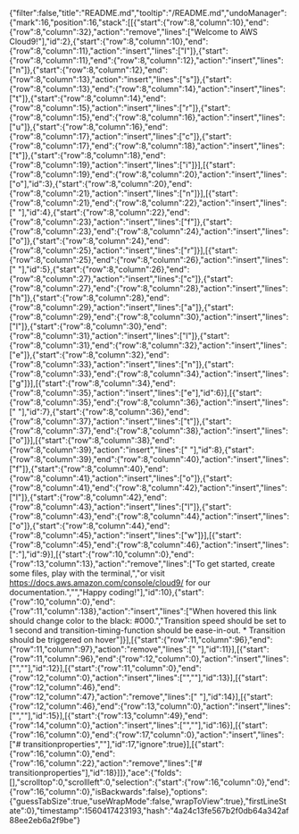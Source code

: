 {"filter":false,"title":"README.md","tooltip":"/README.md","undoManager":{"mark":16,"position":16,"stack":[[{"start":{"row":8,"column":10},"end":{"row":8,"column":32},"action":"remove","lines":["Welcome to AWS Cloud9!"],"id":2},{"start":{"row":8,"column":10},"end":{"row":8,"column":11},"action":"insert","lines":["I"]},{"start":{"row":8,"column":11},"end":{"row":8,"column":12},"action":"insert","lines":["n"]},{"start":{"row":8,"column":12},"end":{"row":8,"column":13},"action":"insert","lines":["s"]},{"start":{"row":8,"column":13},"end":{"row":8,"column":14},"action":"insert","lines":["t"]},{"start":{"row":8,"column":14},"end":{"row":8,"column":15},"action":"insert","lines":["r"]},{"start":{"row":8,"column":15},"end":{"row":8,"column":16},"action":"insert","lines":["u"]},{"start":{"row":8,"column":16},"end":{"row":8,"column":17},"action":"insert","lines":["c"]},{"start":{"row":8,"column":17},"end":{"row":8,"column":18},"action":"insert","lines":["t"]},{"start":{"row":8,"column":18},"end":{"row":8,"column":19},"action":"insert","lines":["i"]}],[{"start":{"row":8,"column":19},"end":{"row":8,"column":20},"action":"insert","lines":["o"],"id":3},{"start":{"row":8,"column":20},"end":{"row":8,"column":21},"action":"insert","lines":["n"]}],[{"start":{"row":8,"column":21},"end":{"row":8,"column":22},"action":"insert","lines":[" "],"id":4},{"start":{"row":8,"column":22},"end":{"row":8,"column":23},"action":"insert","lines":["f"]},{"start":{"row":8,"column":23},"end":{"row":8,"column":24},"action":"insert","lines":["o"]},{"start":{"row":8,"column":24},"end":{"row":8,"column":25},"action":"insert","lines":["r"]}],[{"start":{"row":8,"column":25},"end":{"row":8,"column":26},"action":"insert","lines":[" "],"id":5},{"start":{"row":8,"column":26},"end":{"row":8,"column":27},"action":"insert","lines":["c"]},{"start":{"row":8,"column":27},"end":{"row":8,"column":28},"action":"insert","lines":["h"]},{"start":{"row":8,"column":28},"end":{"row":8,"column":29},"action":"insert","lines":["a"]},{"start":{"row":8,"column":29},"end":{"row":8,"column":30},"action":"insert","lines":["l"]},{"start":{"row":8,"column":30},"end":{"row":8,"column":31},"action":"insert","lines":["l"]},{"start":{"row":8,"column":31},"end":{"row":8,"column":32},"action":"insert","lines":["e"]},{"start":{"row":8,"column":32},"end":{"row":8,"column":33},"action":"insert","lines":["n"]},{"start":{"row":8,"column":33},"end":{"row":8,"column":34},"action":"insert","lines":["g"]}],[{"start":{"row":8,"column":34},"end":{"row":8,"column":35},"action":"insert","lines":["e"],"id":6}],[{"start":{"row":8,"column":35},"end":{"row":8,"column":36},"action":"insert","lines":[" "],"id":7},{"start":{"row":8,"column":36},"end":{"row":8,"column":37},"action":"insert","lines":["t"]},{"start":{"row":8,"column":37},"end":{"row":8,"column":38},"action":"insert","lines":["o"]}],[{"start":{"row":8,"column":38},"end":{"row":8,"column":39},"action":"insert","lines":[" "],"id":8},{"start":{"row":8,"column":39},"end":{"row":8,"column":40},"action":"insert","lines":["f"]},{"start":{"row":8,"column":40},"end":{"row":8,"column":41},"action":"insert","lines":["o"]},{"start":{"row":8,"column":41},"end":{"row":8,"column":42},"action":"insert","lines":["l"]},{"start":{"row":8,"column":42},"end":{"row":8,"column":43},"action":"insert","lines":["l"]},{"start":{"row":8,"column":43},"end":{"row":8,"column":44},"action":"insert","lines":["o"]},{"start":{"row":8,"column":44},"end":{"row":8,"column":45},"action":"insert","lines":["w"]}],[{"start":{"row":8,"column":45},"end":{"row":8,"column":46},"action":"insert","lines":[":"],"id":9}],[{"start":{"row":10,"column":0},"end":{"row":13,"column":13},"action":"remove","lines":["To get started, create some files, play with the terminal,","or visit https://docs.aws.amazon.com/console/cloud9/ for our documentation.","","Happy coding!"],"id":10},{"start":{"row":10,"column":0},"end":{"row":11,"column":138},"action":"insert","lines":["When hovered this link should change color to the black: #000.","Transition speed should be set to 1 second and transition-timing-function should be ease-in-out. * Transition should be triggered on hover"]}],[{"start":{"row":11,"column":96},"end":{"row":11,"column":97},"action":"remove","lines":[" "],"id":11}],[{"start":{"row":11,"column":96},"end":{"row":12,"column":0},"action":"insert","lines":["",""],"id":12}],[{"start":{"row":11,"column":0},"end":{"row":12,"column":0},"action":"insert","lines":["",""],"id":13}],[{"start":{"row":12,"column":46},"end":{"row":12,"column":47},"action":"remove","lines":[" "],"id":14}],[{"start":{"row":12,"column":46},"end":{"row":13,"column":0},"action":"insert","lines":["",""],"id":15}],[{"start":{"row":13,"column":49},"end":{"row":14,"column":0},"action":"insert","lines":["",""],"id":16}],[{"start":{"row":16,"column":0},"end":{"row":17,"column":0},"action":"insert","lines":["# transitionproperties",""],"id":17,"ignore":true}],[{"start":{"row":16,"column":0},"end":{"row":16,"column":22},"action":"remove","lines":["# transitionproperties"],"id":18}]]},"ace":{"folds":[],"scrolltop":0,"scrollleft":0,"selection":{"start":{"row":16,"column":0},"end":{"row":16,"column":0},"isBackwards":false},"options":{"guessTabSize":true,"useWrapMode":false,"wrapToView":true},"firstLineState":0},"timestamp":1560417423193,"hash":"4a24c13fe567b2f0db64a342af88ee2eb6a2f9be"}